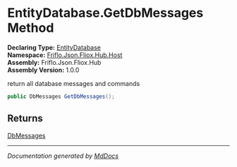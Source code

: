 ﻿<!--  
  <auto-generated>   
    The contents of this file were generated by a tool.  
    Changes to this file may be list if the file is regenerated  
  </auto-generated>   
-->

# EntityDatabase.GetDbMessages Method

**Declaring Type:** [EntityDatabase](../index.md)  
**Namespace:** [Friflo.Json.Fliox.Hub.Host](../../index.md)  
**Assembly:** Friflo.Json.Fliox.Hub  
**Assembly Version:** 1.0.0

return all database messages and commands

```csharp
public DbMessages GetDbMessages();
```

## Returns

[DbMessages](../../../DB/Cluster/DbMessages/index.md)

___

*Documentation generated by [MdDocs](https://github.com/ap0llo/mddocs)*
